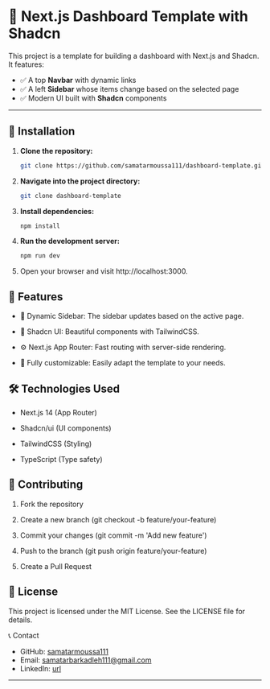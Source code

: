 # 🚀 Next.js Dashboard Template with Shadcn

This project is a template for building a dashboard with Next.js and Shadcn.
It features:

- ✅ A top **Navbar** with dynamic links
- ✅ A left **Sidebar** whose items change based on the selected page
- ✅ Modern UI built with **Shadcn** components

---

## 📂 Installation

1. **Clone the repository:**

   ```bash
   git clone https://github.com/samatarmoussa111/dashboard-template.git
   ```

2. **Navigate into the project directory:**
   ```bash
   git clone dashboard-template
   ```
3. **Install dependencies:**
   ```bash
   npm install
   ```
4. **Run the development server:**
   ```bash
   npm run dev
   ```
5. Open your browser and visit http://localhost:3000.

## 🚀 Features

- 🧩 Dynamic Sidebar: The sidebar updates based on the active page.

- 💎 Shadcn UI: Beautiful components with TailwindCSS.

- ⚙️ Next.js App Router: Fast routing with server-side rendering.

- 🎨 Fully customizable: Easily adapt the template to your needs.

## 🛠️ Technologies Used

- Next.js 14 (App Router)

- Shadcn/ui (UI components)

- TailwindCSS (Styling)

- TypeScript (Type safety)

## 🤝 Contributing

1. Fork the repository

2. Create a new branch (git checkout -b feature/your-feature)

3. Commit your changes (git commit -m 'Add new feature')

4. Push to the branch (git push origin feature/your-feature)

5. Create a Pull Request

## 📜 License

This project is licensed under the MIT License. See the LICENSE file for details.

📞 Contact

- GitHub: [samatarmoussa111](https://github.com/samatarmoussa111)
- Email: samatarbarkadleh111@gmail.com
- LinkedIn: [url](https://www.linkedin.com/in/samatar-barkadleh-1155b528a/)

---
